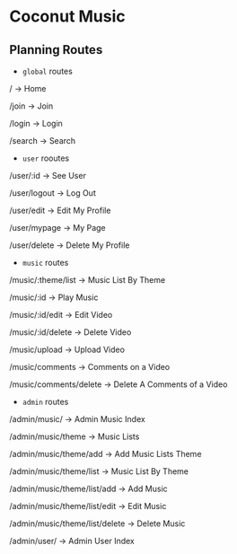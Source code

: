 # Coconut Music

## Planning Routes

- `global` routes

/ -> Home

/join -> Join

/login -> Login

/search -> Search

- `user` rooutes

/user/:id -> See User

/user/logout -> Log Out

/user/edit -> Edit My Profile

/user/mypage -> My Page

/user/delete -> Delete My Profile

- `music` routes

/music/:theme/list -> Music List By Theme

/music/:id -> Play Music

/music/:id/edit -> Edit Video

/music/:id/delete -> Delete Video

/music/upload -> Upload Video


/music/comments -> Comments on a Video

/music/comments/delete -> Delete A Comments of a Video

- `admin` routes

/admin/music/ -> Admin Music Index

/admin/music/theme -> Music Lists

/admin/music/theme/add -> Add Music Lists Theme

/admin/music/theme/list -> Music List By Theme

/admin/music/theme/list/add -> Add Music

/admin/music/theme/list/edit -> Edit Music

/admin/music/theme/list/delete -> Delete Music


/admin/user/ -> Admin User Index



